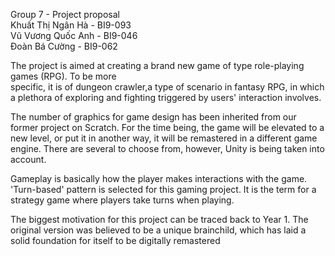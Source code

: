 Group 7 - Project proposal                                         
Khuất Thị Ngân Hà - BI9-093                                       
Vũ Vương Quốc Anh - BI9-046                                     
Đoàn Bá Cường - BI9-062                                    

The project is aimed at creating a brand new game of type role-playing games (RPG). To be more  
specific, it is of dungeon crawler,a type of scenario in fantasy RPG, in which a plethora of exploring and 
fighting triggered by users' interaction involves.

The number of graphics for game design has been inherited from our former project on Scratch. For
the time being, the game will be elevated to a new level, or put it in another way, it will be 
remastered in a different game engine. There are several to choose from, however, Unity is being
taken into account.

Gameplay is basically how the player makes interactions with the game. 'Turn-based' pattern is 
selected for this gaming project. It is the term for a strategy game where players take turns
when playing.

The biggest motivation for this project can be traced back to Year 1. The original version was
believed to be a unique brainchild, which has laid a solid foundation for itself to be digitally
remastered
